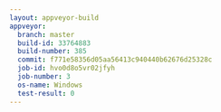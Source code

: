 ```yaml
---
layout: appveyor-build
appveyor:
  branch: master
  build-id: 33764883
  build-number: 385
  commit: f771e58356d05aa56413c940440b62676d25328c
  job-id: hvo0d8o5vr02jfyh
  job-number: 3
  os-name: Windows
  test-result: 0
---
```

